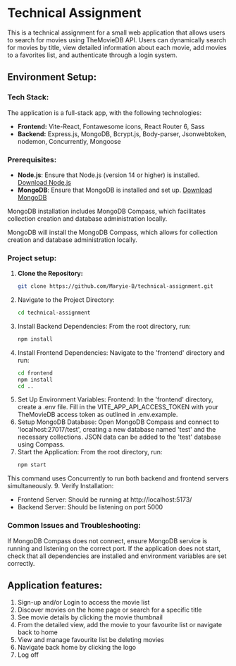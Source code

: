 # Technical Assignment

This is a technical assignment for a small web application that allows users to search for movies using TheMovieDB API. Users can dynamically search for movies by title, view detailed information about each movie, add movies to a favorites list, and authenticate through a login system.

## Environment Setup:

### Tech Stack:

The application is a full-stack app, with the following technologies:
- **Frontend:** Vite-React, Fontawesome icons, React Router 6, Sass
- **Backend:** Express.js, MongoDB, Bcrypt.js, Body-parser, Jsonwebtoken, nodemon, Concurrently, Mongoose

### Prerequisites:
- **Node.js**: Ensure that Node.js (version 14 or higher) is installed.
  [Download Node.js](https://nodejs.org/en/download)
- **MongoDB**: Ensure that MongoDB is installed and set up.
  [Download MongoDB](https://www.mongodb.com/try/download/community)

MongoDB installation includes MongoDB Compass, which facilitates collection creation and database administration locally.

MongoDB will install the MongoDB Compass, which allows for collection creation and database administration locally. 

### Project setup:

1. **Clone the Repository:**
   ```bash
   git clone https://github.com/Maryie-B/technical-assignment.git
2. Navigate to the Project Directory:
   ```bash
   cd technical-assignment
3. Install Backend Dependencies:
   From the root directory, run:
   ```bash
   npm install
4. Install Frontend Dependencies:
   Navigate to the 'frontend' directory and run:
   ``` bash
   cd frontend
   npm install
   cd ..
5. Set Up Environment Variables:
   Frontend: In the 'frontend' directory, create a .env file. Fill in the VITE_APP_API_ACCESS_TOKEN with your TheMovieDB access token as outlined in .env.example.
7. Setup MongoDB Database:
   Open MongoDB Compass and connect to 'localhost:27017/test', creating a new database named 'test' and the necessary collections. JSON data can be added to the 'test' database using Compass. 
8. Start the Application:
  From the root directory, run:
    ```bash
   npm start
  This command uses Concurrently to run both backend and frontend servers simultaneously.
9. Verify Installation:
 - Frontend Server: Should be running at http://localhost:5173/
 - Backend Server: Should be listening on port 5000

### Common Issues and Troubleshooting:
If MongoDB Compass does not connect, ensure MongoDB service is running and listening on the correct port.
If the application does not start, check that all dependencies are installed and environment variables are set correctly.

## Application features:

1. Sign-up and/or Login to access the movie list
2. Discover movies on the home page or search for a specific title
3. See movie details by clicking the movie thumbnail
4. From the detailed view, add the movie to your favourite list or navigate back to home
5. View and manage favourite list be deleting movies
6. Navigate back home by clicking the logo
7. Log off
